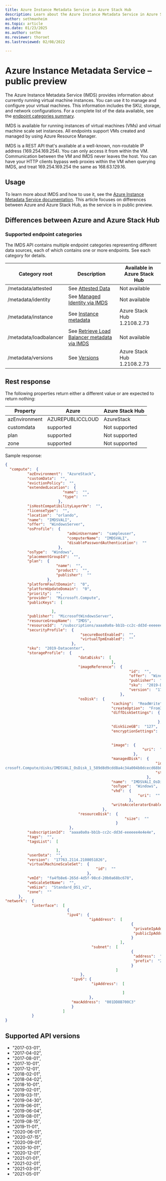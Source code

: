 ```yaml
---
title: Azure Instance Metadata Service in Azure Stack Hub 
description: Learn about the Azure Instance Metadata Service in Azure Stack Hub.
author: sethmanheim
ms.topic: article
ms.date: 01/23/2025
ms.author: sethm
ms.reviewer: thoroet
ms.lastreviewed: 02/08/2022

---
```


# Azure Instance Metadata Service – public preview

The Azure Instance Metadata Service (IMDS) provides information about currently running virtual machine instances. You can use it to manage and configure your virtual machines. This information includes the SKU, storage, and network configurations. For a complete list of the data available, see the [endpoint categories summary](#supported-endpoint-categories).

IMDS is available for running instances of virtual machines (VMs) and virtual machine scale set instances. All endpoints support VMs created and managed by using Azure Resource Manager.

IMDS is a REST API that's available at a well-known, non-routable IP address (169.254.169.254). You can only access it from within the VM. Communication between the VM and IMDS never leaves the host. You can have your HTTP clients bypass web proxies within the VM when querying IMDS, and treat 169.254.169.254 the same as 168.63.129.16.

## Usage

To learn more about IMDS and how to use it, see the [Azure Instance Metadata Service documentation](/azure/virtual-machines/windows/instance-metadata-service?tabs=windows). This article focuses on differences between Azure and Azure Stack Hub, as the service is in public preview.

## Differences between Azure and Azure Stack Hub

### Supported endpoint categories

The IMDS API contains multiple endpoint categories representing different data sources, each of which contains one or more endpoints. See each category for details.

|     Category root             |     Description                                       |     Available in Azure Stack Hub    |
|-------------------------------|-------------------------------------------------------|---------------------------------------|
|     /metadata/attested        |     See [Attested Data](/azure/virtual-machines/windows/instance-metadata-service?tabs=windows#attested-data)                               |     Not available                     |
|     /metadata/identity        |     See [Managed Identity via IMDS](/azure/virtual-machines/windows/instance-metadata-service?tabs=windows#managed-identity)                   |     Not available                     |
|     /metadata/instance        |     See [Instance metadata](/azure/virtual-machines/windows/instance-metadata-service?tabs=windows#instance-metadata)                           |     Azure Stack Hub 1.2108.2.73     |
|     /metadata/loadbalancer    |     See [Retrieve Load Balancer metadata via IMDS](/azure/virtual-machines/windows/instance-metadata-service?tabs=windows#load-balancer-metadata)    |     Not available                     |
|     /metadata/versions        |     See [Versions](/azure/virtual-machines/windows/instance-metadata-service?tabs=windows#versions)                                    |     Azure Stack Hub 1.2108.2.73     |

## Rest response

The following properties return either a different value or are expected to return nothing:

|     Property         |     Azure               |     Azure Stack Hub    |
|----------------------|-------------------------|------------------------|
|     azEnvironment    |     AZUREPUBLICCLOUD    |     AzureStack         |
|     customdata       |     supported           |     Not supported      |
|     plan             |     supported           |     Not supported      |
|     zone             |     supported           |     Not supported      |

Sample response:

```json
{
  "compute":  {
          "azEnvironment":  "AzureStack",
          "customData":  "",
          "evictionPolicy":  "",
          "extendedLocation":  {
                          "name":  "",
                          "type":  ""
                        },
          "isHostCompatibilityLayerVm":  "",
          "licenseType":  "",
          "location":  "orlando",
          "name":  "IMDSVALI",
          "offer":  "WindowsServer",
          "osProfile":  {
                            "adminUsername":  "sampleuser",
                            "computerName":  "IMDSVALI",
                            "disablePasswordAuthentication":  ""
                        },
          "osType":  "Windows",
          "placementGroupId":  "",
          "plan":  {
                       "name":  "",
                       "product":  "",
                       "publisher":  ""
                   },
          "platformFaultDomain":  "0",
          "platformUpdateDomain":  "0",
          "priority":  "",
          "provider":  "Microsoft.Compute",
          "publicKeys":  [

                     ],
          "publisher":  "MicrosoftWindowsServer",
          "resourceGroupName":  "IMDS",
          "resourceId":  "/subscriptions/aaaa0a0a-bb1b-cc2c-dd3d-eeeeee4e4e4e/resourceGroups/IMDS/providers/Microsoft.Compute/virtualMachines/IMDSVALI",
          "securityProfile":  {
                                  "secureBootEnabled":  "",
                                  "virtualTpmEnabled":  ""
                              },
          "sku":  "2019-Datacenter",
          "storageProfile":  {
                                 "dataDisks":  [
                                                ],
                                 "imageReference":  {
                                                        "id":  "",
                                                        "offer":  "WindowsServer",
                                                        "publisher":  "MicrosoftWindowsServer",
                                                        "sku":  "2019-Datacenter",
                                                        "version":  "17763.2114.2108051826"
                                                    },
                                 "osDisk":  {
                                                "caching":  "ReadWrite",
                                                "createOption":  "FromImage",
                                                "diffDiskSettings":  {
                                                                         "option":  ""
                                                                     },
                                                "diskSizeGB":  "127",
                                                "encryptionSettings":  {
                                                                           "enabled":  "false"
                                                                       },
                                                "image":  {
                                                              "uri":  ""
                                                          },
                                                "managedDisk":  {
                                                                    "id":  "/subscriptions/aaaa0a0a-bb1b-cc2c-dd3d-eeeeee4e4e4e/resourceGroups/IMDS/providers/Mi
crosoft.Compute/disks/IMDSVALI_OsDisk_1_589d8d9cdd8a4c34a004b0dcecd68b05",
                                                                    "storageAccountType":  "Premium_LRS"
                                                                },
                                                "name":  "IMDSVALI_OsDisk_1_589d8d9cdd8a4c34a004b0dcecd68b05",
                                                "osType":  "Windows",
                                                "vhd":  {
                                                            "uri":  ""
                                                        },
                                                "writeAcceleratorEnabled":  "false"
                                            },
                                 "resourceDisk":  {
                                                      "size":  ""
                                                  }
                             },
          "subscriptionId":  "aaaa0a0a-bb1b-cc2c-dd3d-eeeeee4e4e4e",
          "tags":  "",
          "tagsList":  [

                       ],
          "userData":  "",
          "version":  "17763.2114.2108051826",
          "virtualMachineScaleSet":  {
                                         "id":  ""
                                     },
          "vmId":  "fa4fb8e6-265d-4d5f-98cd-20b0a68bc678",
          "vmScaleSetName":  "",
          "vmSize":  "Standard_DS1_v2",
          "zone":  ""
      },
"network":  {
            "interface":  [
                            {
                            "ipv4":  {
                                      "ipAddress":  [
                                                         {
                                                          "privateIpAddress":  "10.0.2.4",
                                                          "publicIpAddress":  "10.217.119.162"
                                                         }
                                                    ],
                                       "subnet":  [
                                                         {
                                                          "address":  "10.0.2.0",
                                                          "prefix":  "24"
                                                         }
                                                  ]
                                  },
                              "ipv6": {
                                       "ipAddress":  [

                                                     ]
                                      },
                              "macAddress":  "001DD8B700C3"
                              }
                          ]
            }
}
```

## Supported API versions

- "2017-03-01",
- "2017-04-02",
- "2017-08-01",
- "2017-10-01",
- "2017-12-01",
- "2018-02-01",
- "2018-04-02",
- "2018-10-01",
- "2019-02-01",
- "2019-03-11",
- "2019-04-30",
- "2019-06-01",
- "2019-06-04",
- "2019-08-01",
- "2019-08-15",
- "2019-11-01",
- "2020-06-01",
- "2020-07-15",
- "2020-09-01",
- "2020-10-01",
- "2020-12-01",
- "2021-01-01",
- "2021-02-01",
- "2021-03-01",
- "2021-05-01"
